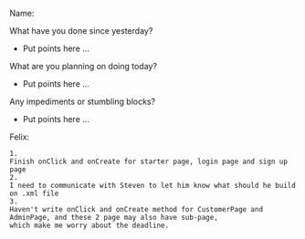 Name: 

What have you done since yesterday?

- Put points here ...

What are you planning on doing today?

- Put points here ...

Any impediments or stumbling blocks?

- Put points here ...

Felix:
```
1. 
Finish onClick and onCreate for starter page, login page and sign up page
2. 
I need to communicate with Steven to let him know what should he build on .xml file
3. 
Haven't write onClick and onCreate method for CustomerPage and AdminPage, and these 2 page may also have sub-page, 
which make me worry about the deadline.
```
